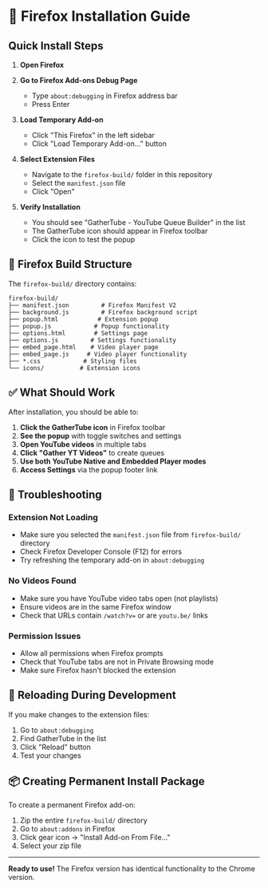 # 🦊 Firefox Installation Guide

## Quick Install Steps

1. **Open Firefox**

2. **Go to Firefox Add-ons Debug Page**
   - Type `about:debugging` in Firefox address bar
   - Press Enter

3. **Load Temporary Add-on**
   - Click "This Firefox" in the left sidebar
   - Click "Load Temporary Add-on..." button

4. **Select Extension Files**
   - Navigate to the `firefox-build/` folder in this repository
   - Select the `manifest.json` file
   - Click "Open"

5. **Verify Installation**
   - You should see "GatherTube - YouTube Queue Builder" in the list
   - The GatherTube icon should appear in Firefox toolbar
   - Click the icon to test the popup

## 📂 Firefox Build Structure

The `firefox-build/` directory contains:
```
firefox-build/
├── manifest.json         # Firefox Manifest V2
├── background.js         # Firefox background script  
├── popup.html           # Extension popup
├── popup.js            # Popup functionality
├── options.html        # Settings page
├── options.js         # Settings functionality
├── embed_page.html    # Video player page
├── embed_page.js     # Video player functionality
├── *.css            # Styling files
└── icons/          # Extension icons
```

## ✅ What Should Work

After installation, you should be able to:

1. **Click the GatherTube icon** in Firefox toolbar
2. **See the popup** with toggle switches and settings
3. **Open YouTube videos** in multiple tabs
4. **Click "Gather YT Videos"** to create queues
5. **Use both YouTube Native and Embedded Player modes**
6. **Access Settings** via the popup footer link

## 🐛 Troubleshooting

### Extension Not Loading
- Make sure you selected the `manifest.json` file from `firefox-build/` directory
- Check Firefox Developer Console (F12) for errors
- Try refreshing the temporary add-on in `about:debugging`

### No Videos Found
- Make sure you have YouTube video tabs open (not playlists)
- Ensure videos are in the same Firefox window
- Check that URLs contain `/watch?v=` or are `youtu.be/` links

### Permission Issues
- Allow all permissions when Firefox prompts
- Check that YouTube tabs are not in Private Browsing mode
- Make sure Firefox hasn't blocked the extension

## 🔄 Reloading During Development

If you make changes to the extension files:
1. Go to `about:debugging`
2. Find GatherTube in the list
3. Click "Reload" button
4. Test your changes

## 📦 Creating Permanent Install Package

To create a permanent Firefox add-on:
1. Zip the entire `firefox-build/` directory
2. Go to `about:addons` in Firefox  
3. Click gear icon → "Install Add-on From File..."
4. Select your zip file

---

**Ready to use!** The Firefox version has identical functionality to the Chrome version.